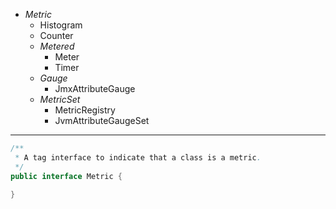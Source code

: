 * *Metric*
    * Histogram
    * Counter
    * *Metered*
        * Meter
        * Timer
    * *Gauge*
        * JmxAttributeGauge
    * *MetricSet*
        * MetricRegistry
        * JvmAttributeGaugeSet

---

```java
/**
 * A tag interface to indicate that a class is a metric.
 */
public interface Metric {

}
```
